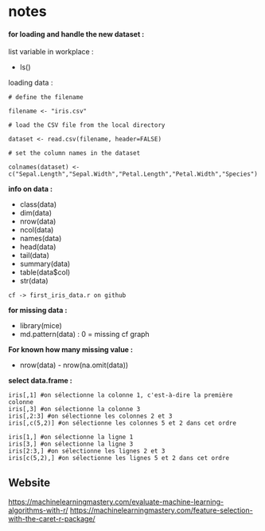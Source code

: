 # notes

#### for loading and handle the new dataset :

list variable in workplace :
- ls()

loading data :

~~~
# define the filename

filename <- "iris.csv"

# load the CSV file from the local directory

dataset <- read.csv(filename, header=FALSE)

# set the column names in the dataset

colnames(dataset) <- c("Sepal.Length","Sepal.Width","Petal.Length","Petal.Width","Species")

~~~

**info on data :**

- class(data)
- dim(data)
- nrow(data)
- ncol(data)
- names(data)
- head(data)
- tail(data)
- summary(data)
- table(data$col)
- str(data)

```cf -> first_iris_data.r on github```

**for missing data :**

- library(mice)
- md.pattern(data) : 0 = missing cf graph

**For known how many missing value :**

- nrow(data) - nrow(na.omit(data))

**select data.frame :**

```
iris[,1] #on sélectionne la colonne 1, c'est-à-dire la première colonne
iris[,3] #on sélectionne la colonne 3
iris[,2:3] #on sélectionne les colonnes 2 et 3
iris[,c(5,2)] #on sélectionne les colonnes 5 et 2 dans cet ordre

iris[1,] #on sélectionne la ligne 1
iris[3,] #on sélectionne la ligne 3
iris[2:3,] #on sélectionne les lignes 2 et 3
iris[c(5,2),] #on sélectionne les lignes 5 et 2 dans cet ordre
 ```
 

## Website

https://machinelearningmastery.com/evaluate-machine-learning-algorithms-with-r/
https://machinelearningmastery.com/feature-selection-with-the-caret-r-package/